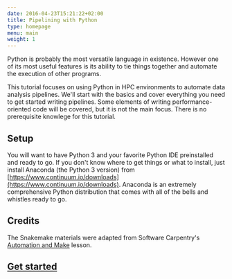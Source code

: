 ```yaml
---
date: 2016-04-23T15:21:22+02:00
title: Pipelining with Python
type: homepage
menu: main
weight: 1 
---
```


Python is probably the most versatile language in existence.
However one of its most useful features is its ability to tie things 
together and automate the execution of other programs.

This tutorial focuses on using Python in HPC environments to automate 
data analysis pipelines.
We'll start with the basics and cover everything you need to get started 
writing pipelines.
Some elements of writing performance-oriented code will be covered,
but it is not the main focus.
There is no prerequisite knowlege for this tutorial.

## Setup

You will want to have Python 3 and your favorite Python IDE preinstalled
and ready to go.
If you don't know where to get things or what to install, 
just install Anaconda (the Python 3 version) from [https://www.continuum.io/downloads](https://www.continuum.io/downloads). 
Anaconda is an extremely comprehensive Python distribution that comes 
with all of the bells and whistles ready to go.

## Credits

The Snakemake materials were adapted from Software Carpentry's 
[Automation and Make](http://swcarpentry.github.io/make-novice/) lesson.

## [Get started](./basics/)

